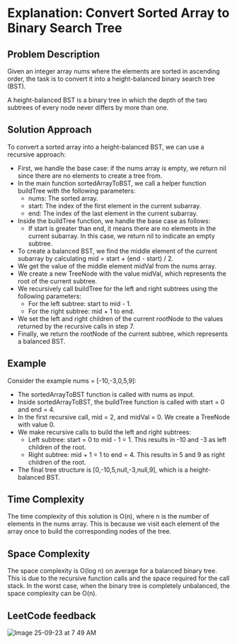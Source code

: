 # Explanation: Convert Sorted Array to Binary Search Tree

## Problem Description

Given an integer array nums where the elements are sorted in ascending order, the task is to convert it into a height-balanced binary search tree (BST).

A height-balanced BST is a binary tree in which the depth of the two subtrees of every node never differs by more than one.

## Solution Approach

To convert a sorted array into a height-balanced BST, we can use a recursive approach:

- First, we handle the base case: if the nums array is empty, we return nil since there are no elements to create a tree from.
- In the main function sortedArrayToBST, we call a helper function buildTree with the following parameters:
  - nums: The sorted array.
  - start: The index of the first element in the current subarray.
  - end: The index of the last element in the current subarray.
- Inside the buildTree function, we handle the base case as follows:
  - If start is greater than end, it means there are no elements in the current subarray. In this case, we return nil to indicate an empty subtree.
- To create a balanced BST, we find the middle element of the current subarray by calculating mid = start + (end - start) / 2.
- We get the value of the middle element midVal from the nums array.
- We create a new TreeNode with the value midVal, which represents the root of the current subtree.
- We recursively call buildTree for the left and right subtrees using the following parameters:
  - For the left subtree: start to mid - 1.
  - For the right subtree: mid + 1 to end.
- We set the left and right children of the current rootNode to the values returned by the recursive calls in step 7.
- Finally, we return the rootNode of the current subtree, which represents a balanced BST.


## Example

Consider the example nums = [-10,-3,0,5,9]:

- The sortedArrayToBST function is called with nums as input.
- Inside sortedArrayToBST, the buildTree function is called with start = 0 and end = 4.
- In the first recursive call, mid = 2, and midVal = 0. We create a TreeNode with value 0.
- We make recursive calls to build the left and right subtrees:
  - Left subtree: start = 0 to mid - 1 = 1. This results in -10 and -3 as left children of the root.
  - Right subtree: mid + 1 = 1 to end = 4. This results in 5 and 9 as right children of the root.
- The final tree structure is [0,-10,5,null,-3,null,9], which is a height-balanced BST.

## Time Complexity

The time complexity of this solution is O(n), where n is the number of elements in the nums array. This is because we visit each element of the array once to build the corresponding nodes of the tree.

## Space Complexity

The space complexity is O(log n) on average for a balanced binary tree. This is due to the recursive function calls and the space required for the call stack. In the worst case, when the binary tree is completely unbalanced, the space complexity can be O(n).

## LeetCode feedback
![Image 25-09-23 at 7 49 AM](https://github.com/guilhermemello07/LeetCode-Swift/assets/72673965/91002e50-c03c-4102-89a2-efd01dede40b)


